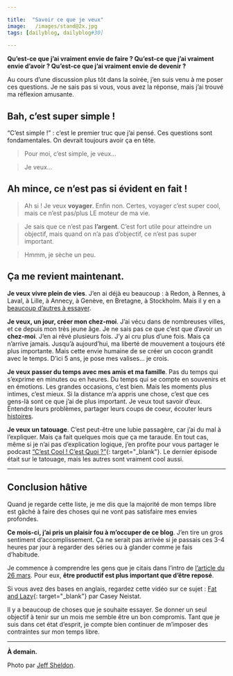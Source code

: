 ```yaml
---

title:  "Savoir ce que je veux"
image:   /images/stand@2x.jpg
tags: [dailyblog, dailyblog#30]
    
---
```


**Qu’est-ce que j’ai vraiment envie de faire ? Qu’est-ce que j’ai vraiment envie d’avoir ? Qu’est-ce que j’ai vraiment envie de devenir ?**

Au cours d’une discussion plus tôt dans la soirée, j’en suis venu à me poser ces questions. Je ne sais pas si vous, vous avez la réponse, mais j’ai trouvé ma réflexion amusante.

## Bah, c’est super simple !

“C’est simple !” : c’est le premier truc que j’ai pensé. Ces questions sont fondamentales. On devrait toujours avoir ça en tête.

> Pour moi, c’est simple, je veux…

> Je veux…

## Ah mince, ce n’est pas si évident en fait !

> Ah si ! Je veux **voyager**. Enfin non. Certes, voyager c’est super cool, mais ce n’est pas/plus LE moteur de ma vie.

> Je sais que ce n’est pas **l’argent**. C’est fort utile pour atteindre un objectif, mais quand on n’a pas d’objectif, ce n’est pas super important.

> Hmmm, je sèche un peu.

## Ça me revient maintenant.

**Je veux vivre plein de vies**. J’en ai déjà eu beaucoup : à Redon, à Rennes, à Laval, à Lille, à Annecy, à Genève, en Bretagne, à Stockholm. Mais il y en a [beaucoup d’autres à essayer](/je-veux-etre).

**Je veux, un jour, créer mon chez-moi**. J’ai vécu dans de nombreuses villes, et ce depuis mon très jeune âge. Je ne sais pas ce que c’est que d’avoir un **chez-moi**. J’en ai rêvé plusieurs fois. J’y ai cru plus d’une fois. Mais ça n’arrive jamais. Jusqu’à aujourd’hui, ma liberté de mouvement a toujours été plus importante. Mais cette envie humaine de se créer un cocon grandit avec le temps. D’ici 5 ans, je pose mes valises… je crois.

**Je veux passer du temps avec mes amis et ma famille**. Pas du temps qui s’exprime en minutes ou en heures. Du temps qui se compte en souvenirs et en émotions. Les grandes occasions, c’est bien. Mais les moments plus intimes, c’est mieux. Si la distance m’a appris une chose, c’est que ces gens-là sont ce que j’ai de plus important. Je veux tout savoir d’eux. Entendre leurs problèmes, partager leurs coups de coeur, écouter leurs [histoires](/histoire-d-histoires).

**Je veux un tatouage**. C’est peut-être une lubie passagère, car j’ai du mal à l’expliquer. Mais ça fait quelques mois que ça me taraude. En tout cas, même si je n’ai pas d’explication logique, j’en profite pour vous partager le podcast [“C’est Cool ! C’est Quoi ?”](http://www.radiokawa.com/le-vrac/cest-cool-cest-quoi/){: target="_blank"}. Le dernier épisode était sur le tatouage, mais les autres sont vraiment cool aussi.

___

## Conclusion hâtive

Quand je regarde cette liste, je me dis que la majorité de mon temps libre est gâché à faire des choses qui ne vont pas satisfaire mes envies profondes.

**Ce mois-ci, j’ai pris un plaisir fou à m’occuper de ce blog**. J’en tire un gros sentiment d’accomplissement. Ça ne serait pas arrivée si je passais ces 3-4 heures par jour à regarder des séries ou à glander comme je fais d’habitude.

Je commence à comprendre les gens que je citais dans l’intro de [l’article du 26 mars](/je-suis-bon-a-quoi). Pour eux, **être productif est plus important que d’être reposé**.

Si vous avez des bases en anglais, regardez cette vidéo sur ce sujet : [Fat and Lazy](https://www.youtube.com/watch?v=ZexvTZ1sV8U){: target="_blank"} par Casey Neistat.

Il y a beaucoup de choses que je souhaite essayer. Se donner un seul objectif à tenir sur un mois me semble être un bon compromis. Tant que je suis dans cet état d’esprit, je compte bien continuer de m’imposer des contraintes sur mon temps libre.

____

**À demain.**

Photo par [Jeff Sheldon](https://unsplash.com/ugmonk).